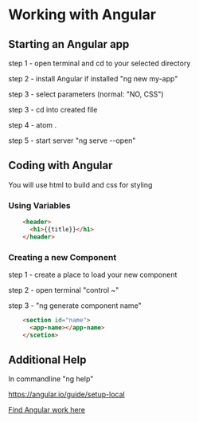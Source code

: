 # Working with Angular

## Starting an Angular app

step 1 - open terminal and cd to your selected directory

step 2 - install Angular if installed "ng new my-app"

step 3 - select parameters (normal: "NO, CSS")

step 3 - cd into created file

step 4 - atom .

step 5 - start server "ng serve --open"

## Coding with Angular

You will use html to build and css for styling

### Using Variables

```html
    <header>
      <h1>{{title}}</h1>
    </header>
```

### Creating a new Component

step 1 - create a place to load your new component

step 2 - open terminal "control ~"

step 3 - "ng generate component name"

```html
    <section id="name">
      <app-name></app-name>
    </scetion>
```


## Additional Help

In commandline "ng help"

https://angular.io/guide/setup-local

[Find Angular work here](Angular)
